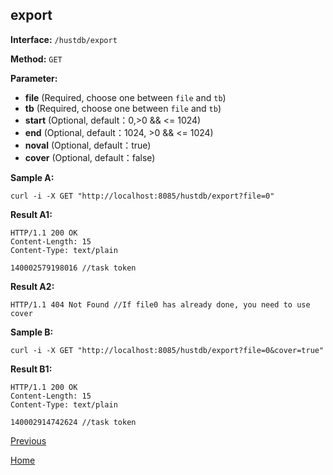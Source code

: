 ## export ##

**Interface:** `/hustdb/export`

**Method:** `GET`

**Parameter:** 

*  **file** (Required, choose one between `file` and `tb`)
*  **tb** (Required, choose one between `file` and `tb`)
*  **start** (Optional, default：0,>0 && <= 1024)  
*  **end** (Optional, default：1024, >0 && <= 1024)
*  **noval** (Optional, default：true)
*  **cover** (Optional, default：false)

**Sample A:**

    curl -i -X GET "http://localhost:8085/hustdb/export?file=0"

**Result A1:**

	HTTP/1.1 200 OK
	Content-Length: 15
	Content-Type: text/plain

	140002579198016 //task token

**Result A2:**

	HTTP/1.1 404 Not Found //If file0 has already done, you need to use cover

**Sample B:**

    curl -i -X GET "http://localhost:8085/hustdb/export?file=0&cover=true"

**Result B1:**

	HTTP/1.1 200 OK
	Content-Length: 15
	Content-Type: text/plain

	140002914742624 //task token

[Previous](../hustdb.md)

[Home](../../../index.md)
